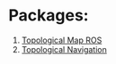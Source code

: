 # Packages:
1. [Topological Map ROS](topological_map_server/README.md)
2. [Topological Navigation](topological_navigation/README.md)
